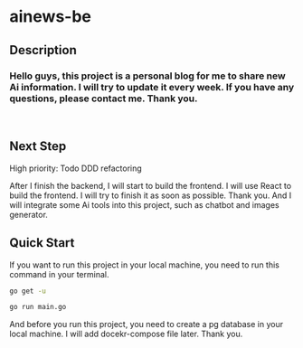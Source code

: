 # ainews-be

## Description

<h3>Hello guys, this project is a personal blog for me to share new Ai information. I will try to update it every week. If you have any questions, please contact me. Thank you.</h3>

<br>

## Next Step

High priority: Todo DDD refactoring

After I finish the backend, I will start to build the frontend. I will use React to build the frontend. I will try to finish it as soon as possible. Thank you. And I will integrate some Ai tools into this project, such as chatbot and images generator. 

## Quick Start

If you want to run this project in your local machine, you need to run this command in your terminal.

```bash
go get -u 
```

```bash
go run main.go
```

And before you run this project, you need to create a pg database in your local machine. I will add docekr-compose file later. Thank you.
